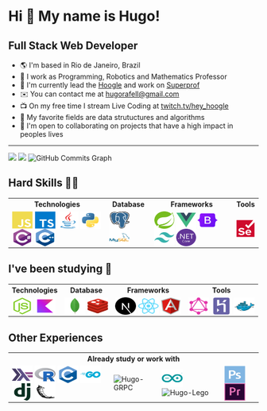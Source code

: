 # Hi 👋 My name is Hugo!

## Full Stack Web Developer
 
 <!-- I'm 21 years old and I code since I was 15. I started in competitive programming and  -->
 
 * 🌎 I'm based in Rio de Janeiro, Brazil
 * 🚀 I work as Programming, Robotics and Mathematics Professor
 * 💼 I'm currently lead the [Hoogle](https://www.linkedin.com/company/hoogle) and work on [Superprof](https://www.linkedin.com/company/superprof)
 * ✉️ You can contact me at [hugorafell@gmail.com](mailto:hugorafell@gmail.com)
 * 📺 On my free time I stream Live Coding at [twitch.tv/hey_hoogle](https://www.twitch.tv/hey_hoogle)
 * 🧠 My favorite fields are data strutuctures and algorithms
 * 🤝 I'm open to collaborating on projects that have a high impact in peoples lives
 
 <hr>
 
 <div style="align = center" >
  <img height="150em" src="https://github-readme-stats.vercel.app/api?username=hgrafa&show_icons=true&theme=tokyonight&include_all_commits=true&count_private=true&hide=stars&hide_border=true"/>
  <!-- <img height="140em" src="https://github-readme-stats.vercel.app/api/top-langs/?username=hgrafa&layout=compact&langs_count=7&theme=tokyonight&exclude_repo=beecrowd-solutions&hide_border=true&hide=makefile"/> -->
  <img height="150em" src="http://github-readme-streak-stats.herokuapp.com?user=hgrafa&theme=tokyonight&hide_border=true&fire=FF00E9" />
  <img height="287em" src="https://activity-graph.herokuapp.com/graph?username=hgrafa&theme=github&hide_border=true&bg_color=1A1B27&color=628FDA&line=2BAEAE&point=FE00E8&custom_title=Hugo%20Rafael's%20Commits%20Graph" alt="GitHub Commits Graph" /> 
</div>

## Hard Skills 🧑‍💻

<div style="display: inline_block; align = center">
  <table>
    <tr>
      <th> Technologies</th>
      <th> Database </th>
      <th> Frameworks </th>
      <th> Tools </th>
    </tr>
    <tr>
      <td> 
        <img align="center" alt="Hugo-JS" height="35" width="42" src="https://raw.githubusercontent.com/devicons/devicon/master/icons/javascript/javascript-plain.svg">
        <img align="center" alt="Hugo-Typescript" height="35" width="42" src="https://raw.githubusercontent.com/devicons/devicon/master/icons/typescript/typescript-plain.svg">
        <img align="center" alt="Hugo-Java" height="35" width="42" src="https://raw.githubusercontent.com/devicons/devicon/master/icons/java/java-original.svg">
        <img align="center" alt="Hugo-Python" height="35" width="42" src="https://raw.githubusercontent.com/devicons/devicon/master/icons/python/python-original.svg">
        <img align="center" alt="Hugo-C#" height="35" width="42" src="https://raw.githubusercontent.com/devicons/devicon/master/icons/csharp/csharp-original.svg">   
        <img align="center" alt="Hugo-Cplusplus" height="35" width="42" src="https://raw.githubusercontent.com/devicons/devicon/master/icons/cplusplus/cplusplus-original.svg"> 
      </td>
      <td> 
        <img align="center" alt="Hugo-PostreSQL" height="35" width="42" src="https://raw.githubusercontent.com/devicons/devicon/master/icons/postgresql/postgresql-original.svg">
        <img align="center" alt="Hugo-MySQL" height="35" width="42" src="https://raw.githubusercontent.com/devicons/devicon/master/icons/mysql/mysql-original-wordmark.svg">
      </td>
      <td>
          <img align="center" alt="Hugo-Springboot" height="35" width="40" src="https://raw.githubusercontent.com/devicons/devicon/master/icons/spring/spring-original.svg">
        <img align="center" alt="Hugo-Vuejs" height="35" width="40" src="https://raw.githubusercontent.com/devicons/devicon/master/icons/vuejs/vuejs-original.svg">
           <img align="center" alt="Hugo-Bootstrap" height="35" width="40" src="https://raw.githubusercontent.com/devicons/devicon/master/icons/bootstrap/bootstrap-original.svg">
            <img align="center" alt="Hugo-Tailwind" height="35" width="40" src="https://raw.githubusercontent.com/devicons/devicon/master/icons/tailwindcss/tailwindcss-plain.svg">
            <img align="center" alt="Hugo-dotnetcore" height="35" width="40" src="https://raw.githubusercontent.com/devicons/devicon/master/icons/dotnetcore/dotnetcore-original.svg">
      </td>
      <td>
          <img align="center" alt="Hugo-Selenium" height="35" width="40" src="https://raw.githubusercontent.com/devicons/devicon/master/icons/selenium/selenium-original.svg">
      </td>
    </tr>
 </table> 
 
  
</div>
 
 ## I've been studying 🚀
 
  <table>
    <tr>
      <th> Technologies </th>
      <th> Database </th>
      <th> Frameworks </th>
      <th> Tools </th>
    </tr>
    <tr>
      <td>
       <img align="center" alt="Hugo-NodeJs" height="35" width="42" src="https://raw.githubusercontent.com/devicons/devicon/master/icons/nodejs/nodejs-original.svg">
       <img align="center" alt="Hugo-Kotlin" height="35" width="42" src="https://raw.githubusercontent.com/devicons/devicon/master/icons/kotlin/kotlin-original.svg">
      </td>
      <td>
        <img align="center" alt="Hugo-MongoDB" height="35" width="42" src="https://raw.githubusercontent.com/devicons/devicon/master/icons/mongodb/mongodb-original.svg">
        <img align="center" alt="Hugo-Redis" height="35" width="42" src="https://raw.githubusercontent.com/devicons/devicon/master/icons/redis/redis-original.svg">
      </td>
      <td>
        <img align="center" alt="Hugo-NextJs" height="35" width="42" src="https://raw.githubusercontent.com/devicons/devicon/master/icons/nextjs/nextjs-original.svg">
        <img align="center" alt="Hugo-React" height="35" width="42" src="https://raw.githubusercontent.com/devicons/devicon/master/icons/react/react-original.svg">
        <img align="center" alt="Hugo-NodeJs" height="35" width="42" src="https://raw.githubusercontent.com/devicons/devicon/master/icons/angularjs/angularjs-original.svg">
      </td>
      <td>
        <img align="center" alt="Hugo-GraphQL" height="35" width="42" src="https://raw.githubusercontent.com/devicons/devicon/master/icons/graphql/graphql-plain.svg">
        <img align="center" alt="Hugo-Heroku" height="35" width="42" src="https://raw.githubusercontent.com/devicons/devicon/master/icons/heroku/heroku-plain.svg">
        <img align="center" alt="Hugo-Docker" height="35" width="42" src="https://raw.githubusercontent.com/devicons/devicon/master/icons/docker/docker-original.svg">
      </td>
    </tr>
  </table>
  
## Other Experiences
 
<table>
<th colspan="4"> Already study or work with </th>
<tr> 
  <td> 
    <img align="center" alt="Hugo-Haskell" height="35" width="42" src="https://raw.githubusercontent.com/devicons/devicon/master/icons/haskell/haskell-original.svg">
    <img align="center" alt="Hugo-R" height="35" width="42" src="https://raw.githubusercontent.com/devicons/devicon/master/icons/r/r-original.svg">
     <img align="center" alt="Hugo-C" height="35" width="42" src="https://raw.githubusercontent.com/devicons/devicon/master/icons/c/c-original.svg">
      <img align="center" alt="Hugo-Go" height="35" width="42" src="https://raw.githubusercontent.com/devicons/devicon/master/icons/go/go-original-wordmark.svg">
       <img align="center" alt="Hugo-Django" height="35" width="42" src="https://raw.githubusercontent.com/devicons/devicon/master/icons/django/django-plain.svg">
        <img align="center" alt="Hugo-Django" height="35" width="42" src="https://raw.githubusercontent.com/devicons/devicon/master/icons/flask/flask-original.svg"icons/flask/flask-original.svg">
  </td>
  <td>
   <img align="center" alt="Hugo-GRPC" width="70" src="https://cncf-branding.netlify.app/img/projects/grpc/horizontal/color/grpc-horizontal-color.png">
  </td>
  <td>
    <img align="center" alt="Hugo-Arduino" height="35" width="42" src="https://raw.githubusercontent.com/devicons/devicon/master/icons/arduino/arduino-original.svg">
    <img align="center" alt="Hugo-Lego" height="35" src="https://upload.wikimedia.org/wikipedia/commons/thumb/2/24/LEGO_logo.svg/2048px-LEGO_logo.svg.png">
  </td>
  <td>
   <img align="center" alt="Hugo-PS" height="35" width="42" src="https://raw.githubusercontent.com/devicons/devicon/master/icons/photoshop/photoshop-plain.svg">
    <img align="center" alt="Hugo-Pr" height="35" width="42" src="https://raw.githubusercontent.com/devicons/devicon/master/icons/premierepro/premierepro-original.svg">
  </td>
</tr>
</table>
